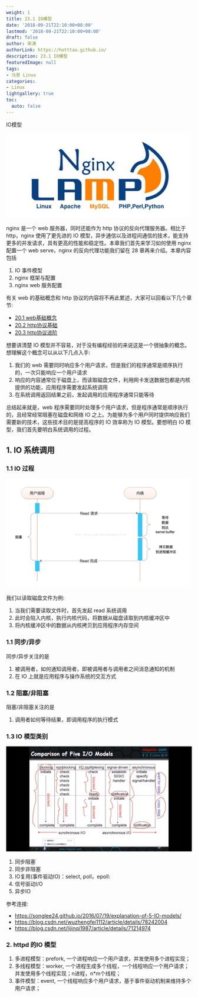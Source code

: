 ```yaml
---
weight: 1
title: 23.1 IO模型
date: '2018-09-21T22:10:00+08:00'
lastmod: '2018-09-21T22:10:00+08:00'
draft: false
author: 宋涛
authorLink: https://hotttao.github.io/
description: 23.1 IO模型
featuredImage: null
tags:
- 马哥 Linux
categories:
- Linux
lightgallery: true
toc:
  auto: false
---
```


IO模型

![linux-mt](/images/linux_mt/linux_mt1.jpg)
<!-- more -->

nginx 是一个 web 服务器，同时还能作为 http 协议的反向代理服务器。相比于 http，nginx 使用了更先进的 IO 模型，异步通信以及进程间通信的技术，能支持更多的并发请求，具有更高的性能和稳定性。本章我们首先来学习如何使用 nginx 配置一个 web serve，nginx 的反向代理功能我们留在 28 章再来介绍。本章内容包括
1. IO 事件模型
2. nginx 框架与配置
3. nginx web 服务配置

有关 web 的基础概念和 http 协议的内容将不再此累述，大家可以回看以下几个章节:
- [20.1 web基础概念](20-web-apache/web基础概念.md)
- [20.2 http协议基础](20-web-apache/http协议基础.md)
- [20.3 http协议进阶](20-web-apache/http协议进阶.md)

想要讲清楚 IO 模型并不容易，对于没有编程经验的来说这是一个很抽象的概念。想理解这个概念可以从以下几点入手:
1. 我们的 web 需要同时响应多个用户请求，但是我们的程序通常是顺序执行的，一次只能响应一个用户请求
2. 响应的内容通常位于磁盘上，而读取磁盘文件，利用网卡发送数据包都是内核提供的功能，应用程序需要发起系统调用
3. 在系统调用返回结果之前，发起调用的应用程序通常只能等待

总结起来就是，web 程序需要同时处理多个用户请求，但是程序通常是顺序执行的，且经常经常阻塞在磁盘和网络 IO 之上。为能够为多个用户同时提供响应我们需要新的技术，这些技术目的是提高程序的 IO 效率称为 IO 模型。要想明白 IO 模型，我们首先要明白系统调用的过程。

## 1. IO 系统调用
### 1.1 IO 过程
![io](/images/linux_mt/sync_block.png)

我们以读取磁盘文件为例:
1. 当我们需要读取文件时，首先发起 read 系统调用
2. 此时会陷入内核，执行内核代码，将数据从磁盘读取到内核缓冲区中
3. 将内核缓冲区中的数据从内核拷贝到应用程序内存空间

### 1.1 同步/异步
同步/异步关注的是
1. 被调用者，如何通知调用者，即被调用者与调用者之间消息通知的机制
2. 在 IO 上就是应用程序与操作系统的交互方式

### 1.2 阻塞/非阻塞
阻塞/非阻塞关注的是
1. 调用者如何等待结果，即调用程序的执行模式

### 1.3 IO 模型类别
![io](/images/linux_mt/io.jpg)

1. 同步阻塞
2. 同步非阻塞
3. IO复用(事件驱动IO)：select, poll，epoll:
4. 信号驱动I/O
5. 异步IO

参考连接:
  - https://songlee24.github.io/2016/07/19/explanation-of-5-IO-models/
  - https://blog.csdn.net/wuzhengfei1112/article/details/78242004
  - https://blog.csdn.net/lijinqi1987/article/details/71214974

### 2. httpd 的IO 模型
1. 多进程模型：prefork, 一个进程响应一个用户请求，并发使用多个进程实现；
2. 多线程模型：worker, 一个进程生成多个线程，一个线程响应一个用户请求；并发使用多个线程实现；n进程，n*m个线程；
3. 事件模型：event, 一个线程响应多个用户请求，基于事件驱动机制来维持多个用户请求；
